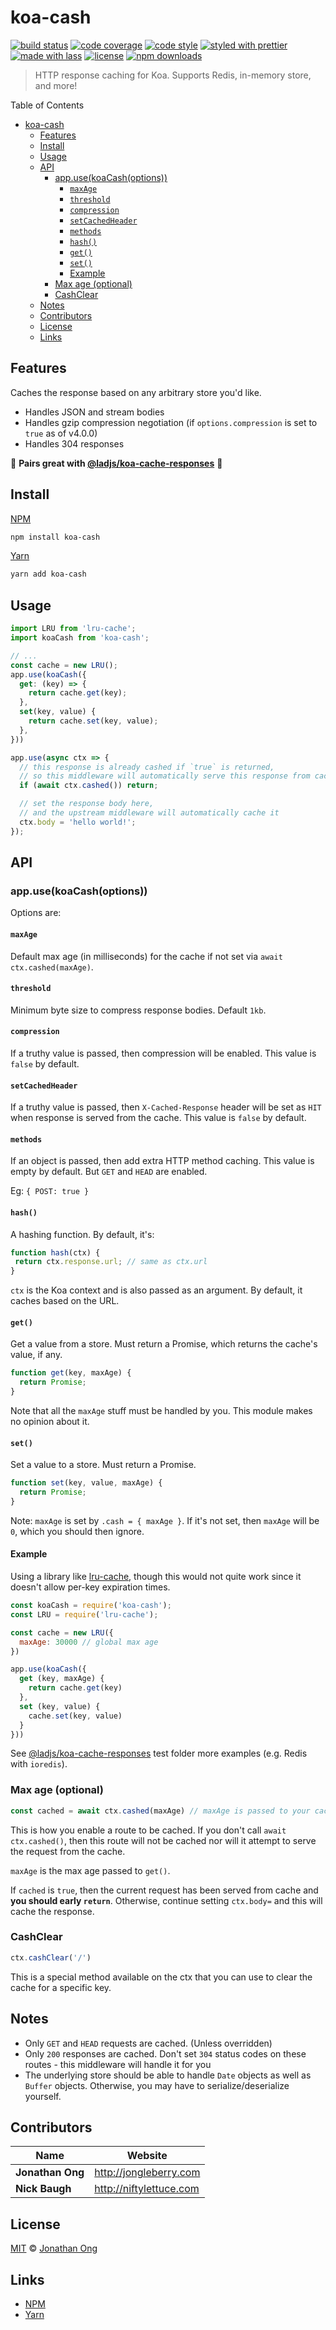 # koa-cash

[![build status](https://img.shields.io/travis/koajs/cash.svg)](https://travis-ci.org/koajs/cash)
[![code coverage](https://img.shields.io/codecov/c/github/koajs/cash.svg)](https://codecov.io/gh/koajs/cash)
[![code style](https://img.shields.io/badge/code_style-XO-5ed9c7.svg)](https://github.com/sindresorhus/xo)
[![styled with prettier](https://img.shields.io/badge/styled_with-prettier-ff69b4.svg)](https://github.com/prettier/prettier)
[![made with lass](https://img.shields.io/badge/made_with-lass-95CC28.svg)](https://lass.js.org)
[![license](https://img.shields.io/github/license/koajs/cash.svg)](LICENSE)
[![npm downloads](https://img.shields.io/npm/dt/koa-cash.svg)](https://npm.im/koa-cash)

> HTTP response caching for Koa.  Supports Redis, in-memory store, and more!

Table of Contents

* [koa-cash](#koa-cash)
  * [Features](#features)
  * [Install](#install)
  * [Usage](#usage)
  * [API](#api)
    * [app.use(koaCash(options))](#appusekoacashoptions)
      * [`maxAge`](#maxage)
      * [`threshold`](#threshold)
      * [`compression`](#compression)
      * [`setCachedHeader`](#setcachedheader)
      * [`methods`](#methods)
      * [`hash()`](#hash)
      * [`get()`](#get)
      * [`set()`](#set)
      * [Example](#example)
    * [Max age (optional)](#max-age-optional)
    * [CashClear](#cashclear)
  * [Notes](#notes)
  * [Contributors](#contributors)
  * [License](#license)
  * [Links](#links)

## Features

Caches the response based on any arbitrary store you'd like.

* Handles JSON and stream bodies
* Handles gzip compression negotiation (if `options.compression` is set to `true` as of v4.0.0)
* Handles 304 responses

:tada: **Pairs great with [@ladjs/koa-cache-responses](https://github.com/ladjs/koa-cache-responses)** :tada:

## Install

[NPM](https://www.npmjs.com/)

```sh
npm install koa-cash
```

[Yarn](https://yarnpkg.com/)

```sh
yarn add koa-cash
```

## Usage

```js
import LRU from 'lru-cache';
import koaCash from 'koa-cash';

// ...
const cache = new LRU();
app.use(koaCash({
  get: (key) => {
    return cache.get(key);
  },
  set(key, value) {
    return cache.set(key, value);
  },
}))

app.use(async ctx => {
  // this response is already cashed if `true` is returned,
  // so this middleware will automatically serve this response from cache
  if (await ctx.cashed()) return;

  // set the response body here,
  // and the upstream middleware will automatically cache it
  ctx.body = 'hello world!';
});
```

## API

### app.use(koaCash(options))

Options are:

#### `maxAge`

Default max age (in milliseconds) for the cache if not set via `await ctx.cashed(maxAge)`.

#### `threshold`

Minimum byte size to compress response bodies. Default `1kb`.

#### `compression`

If a truthy value is passed, then compression will be enabled.  This value is `false` by default.

#### `setCachedHeader`

If a truthy value is passed, then `X-Cached-Response` header will be set as `HIT` when response is served from the cache.  This value is `false` by default.

#### `methods`

If an object is passed, then add extra HTTP method caching. This value is empty by default. But `GET` and `HEAD` are enabled.

Eg: `{ POST: true }`

#### `hash()`

A hashing function. By default, it's:

```js
function hash(ctx) {
 return ctx.response.url; // same as ctx.url
}
```

`ctx` is the Koa context and is also passed as an argument. By default, it caches based on the URL.

#### `get()`

Get a value from a store. Must return a Promise, which returns the cache's value, if any.

```js
function get(key, maxAge) {
  return Promise;
}
```

Note that all the `maxAge` stuff must be handled by you. This module makes no opinion about it.

#### `set()`

Set a value to a store. Must return a Promise.

```js
function set(key, value, maxAge) {
  return Promise;
}
```

Note: `maxAge` is set by `.cash = { maxAge }`. If it's not set, then `maxAge` will be `0`, which you should then ignore.

#### Example

Using a library like [lru-cache](https://github.com/isaacs/node-lru-cache), though this would not quite work since it doesn't allow per-key expiration times.

```js
const koaCash = require('koa-cash');
const LRU = require('lru-cache');

const cache = new LRU({
  maxAge: 30000 // global max age
})

app.use(koaCash({
  get (key, maxAge) {
    return cache.get(key)
  },
  set (key, value) {
    cache.set(key, value)
  }
}))
```

See [@ladjs/koa-cache-responses](https://github.com/ladjs/koa-cache-responses) test folder more examples (e.g. Redis with `ioredis`).

### Max age (optional)

```js
const cached = await ctx.cashed(maxAge) // maxAge is passed to your caching strategy
```

This is how you enable a route to be cached. If you don't call `await ctx.cashed()`, then this route will not be cached nor will it attempt to serve the request from the cache.

`maxAge` is the max age passed to `get()`.

If `cached` is `true`, then the current request has been served from cache and **you should early `return`**. Otherwise, continue setting `ctx.body=` and this will cache the response.

### CashClear

```js
ctx.cashClear('/')
```

This is a special method available on the ctx that you can use to clear the cache for a specific key.

## Notes

* Only `GET` and `HEAD` requests are cached. (Unless overridden)
* Only `200` responses are cached. Don't set `304` status codes on these routes - this middleware will handle it for you
* The underlying store should be able to handle `Date` objects as well as `Buffer` objects. Otherwise, you may have to serialize/deserialize yourself.

## Contributors

| Name             | Website                   |
| ---------------- | ------------------------- |
| **Jonathan Ong** | <http://jongleberry.com>  |
| **Nick Baugh**   | <http://niftylettuce.com> |

## License

[MIT](LICENSE) © [Jonathan Ong](http://jongleberry.com)

## Links

* [NPM](https://www.npmjs.com/)
* [Yarn](https://yarnpkg.com/)
